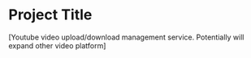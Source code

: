 # Project Title

[Youtube video upload/download management service.
Potentially will expand other video platform]
